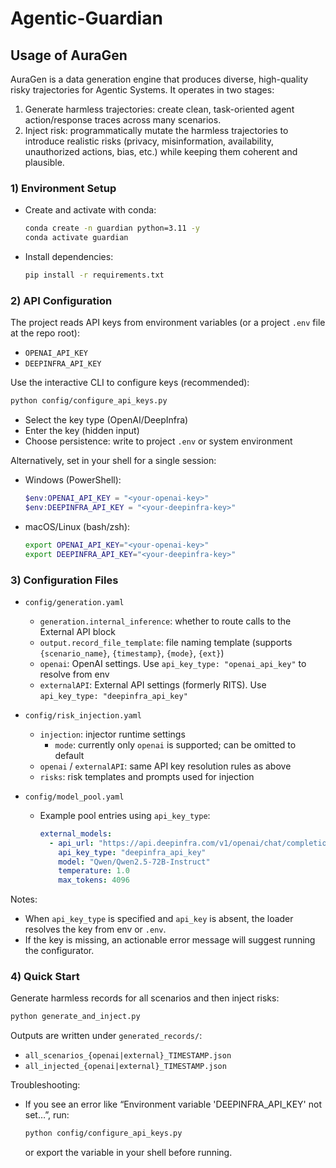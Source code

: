 # Agentic-Guardian

## Usage of AuraGen

AuraGen is a data generation engine that produces diverse, high-quality risky trajectories for Agentic Systems. It operates in two stages:

1) Generate harmless trajectories: create clean, task-oriented agent action/response traces across many scenarios.
2) Inject risk: programmatically mutate the harmless trajectories to introduce realistic risks (privacy, misinformation, availability, unauthorized actions, bias, etc.) while keeping them coherent and plausible.

### 1) Environment Setup

- Create and activate with conda:
  ```bash
  conda create -n guardian python=3.11 -y
  conda activate guardian
  ```

- Install dependencies:
  ```bash
  pip install -r requirements.txt
  ```

### 2) API Configuration

The project reads API keys from environment variables (or a project `.env` file at the repo root):
- `OPENAI_API_KEY`
- `DEEPINFRA_API_KEY`

Use the interactive CLI to configure keys (recommended):
```bash
python config/configure_api_keys.py
```
- Select the key type (OpenAI/DeepInfra)
- Enter the key (hidden input)
- Choose persistence: write to project `.env` or system environment

Alternatively, set in your shell for a single session:
- Windows (PowerShell):
  ```powershell
  $env:OPENAI_API_KEY = "<your-openai-key>"
  $env:DEEPINFRA_API_KEY = "<your-deepinfra-key>"
  ```
- macOS/Linux (bash/zsh):
  ```bash
  export OPENAI_API_KEY="<your-openai-key>"
  export DEEPINFRA_API_KEY="<your-deepinfra-key>"
  ```

### 3) Configuration Files

- `config/generation.yaml`
  - `generation.internal_inference`: whether to route calls to the External API block
  - `output.record_file_template`: file naming template (supports `{scenario_name}`, `{timestamp}`, `{mode}`, `{ext}`)
  - `openai`: OpenAI settings. Use `api_key_type: "openai_api_key"` to resolve from env
  - `externalAPI`: External API settings (formerly RITS). Use `api_key_type: "deepinfra_api_key"`

- `config/risk_injection.yaml`
  - `injection`: injector runtime settings
    - `mode`: currently only `openai` is supported; can be omitted to default
  - `openai` / `externalAPI`: same API key resolution rules as above
  - `risks`: risk templates and prompts used for injection

- `config/model_pool.yaml`
  - Example pool entries using `api_key_type`:
    ```yaml
    external_models:
      - api_url: "https://api.deepinfra.com/v1/openai/chat/completions"
        api_key_type: "deepinfra_api_key"
        model: "Qwen/Qwen2.5-72B-Instruct"
        temperature: 1.0
        max_tokens: 4096
    ```

Notes:
- When `api_key_type` is specified and `api_key` is absent, the loader resolves the key from env or `.env`.
- If the key is missing, an actionable error message will suggest running the configurator.

### 4) Quick Start

Generate harmless records for all scenarios and then inject risks:
```bash
python generate_and_inject.py
```
Outputs are written under `generated_records/`:
- `all_scenarios_{openai|external}_TIMESTAMP.json`
- `all_injected_{openai|external}_TIMESTAMP.json`

Troubleshooting:
- If you see an error like “Environment variable 'DEEPINFRA_API_KEY' not set…”, run:
  ```bash
  python config/configure_api_keys.py
  ```
  or export the variable in your shell before running.